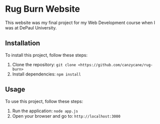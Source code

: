 # Rug Burn Website

This website was my final project for my Web Development course when I was at DePaul University.

## Installation

To install this project, follow these steps:

1. Clone the repository: `git clone <https://github.com/canzycane/rug-burn>`
2. Install dependencies: `npm install`

## Usage

To use this project, follow these steps:

1. Run the application: `node app.js`
2. Open your browser and go to: `http://localhost:3000`
